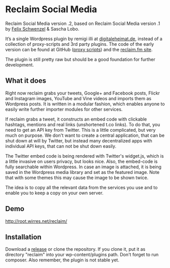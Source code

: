 Reclaim Social Media
====================

Reclaim Social Media version .2, based on Reclaim Social Media version .1 by
[Felix Schwenzel](http://reclaim.fm) & Sascha Lobo.

It’s a single Wordpress plugin by remigi illi at [digitaleheimat.de](http://digitaleheimat.de), instead of a collection of proxy-scripts and 3rd party plugins. The code of the early version can be found at GitHub ([proxy scripts](https://github.com/diplix/reclaim-proxy-scripts)) and the [reclaim.fm site](http://reclaim.fm/tech-specs-details/).

The plugin is still pretty raw but should be a good foundation for further development.

## What it does
Right now reclaim grabs your tweets, Google+ and Facebook posts, Flickr and Instagram images, YouTube and Vine videos and imports them as Wordpress posts. It is written in a modular fashion, which enables anyone to easily write further importer modules for other services.

If reclaim grabs a tweet, it constructs an embed code with clickable hashtags, mentions and real links (unshortened t.co links). To do that, you need to get an API key from Twitter. This is a little complicated, but very much on purpose. We don't want to create a central application, that can be shut down at will by Twitter, but instead many decentralized apps with individual API keys, that can not be shut down easily.

The Twitter embed code is being rendered with Twitter's widget.js, which is a little invasive on users privacy, but looks nice. Also, the embed-code is fully searchable within Wordpress. In case an image is attached, it is being saved in the Wordpress media library and set as the featured image. Note that with some themes this may cause the image to be shown twice.

The idea is to copy all the relevant data from the services you use and to enable you to keep a copy on your own server.

## Demo
http://root.wirres.net/reclaim/

## Installation
Download a [release](https://github.com/espresto/reclaim-social-media/releases) or clone the repository. If you clone it, put it as directory "reclaim" into your wp-content/plugins path. Don't forget to run composer. Also remember, the plugin is not stable yet.

